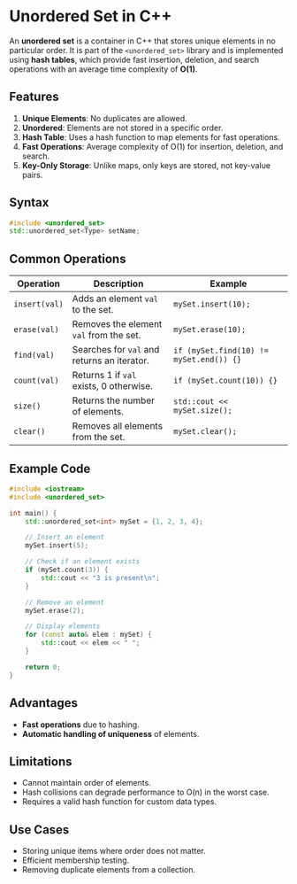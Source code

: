 # Unordered Set in C++

An **unordered set** is a container in C++ that stores unique elements in no particular order. It is part of the `<unordered_set>` library and is implemented using **hash tables**, which provide fast insertion, deletion, and search operations with an average time complexity of **O(1)**.

## Features
1. **Unique Elements**: No duplicates are allowed.
2. **Unordered**: Elements are not stored in a specific order.
3. **Hash Table**: Uses a hash function to map elements for fast operations.
4. **Fast Operations**: Average complexity of O(1) for insertion, deletion, and search.
5. **Key-Only Storage**: Unlike maps, only keys are stored, not key-value pairs.

## Syntax
```cpp
#include <unordered_set>
std::unordered_set<Type> setName;
```

## Common Operations
| Operation         | Description                                | Example                                     |
|--------------------|--------------------------------------------|---------------------------------------------|
| `insert(val)`      | Adds an element `val` to the set.          | `mySet.insert(10);`                         |
| `erase(val)`       | Removes the element `val` from the set.    | `mySet.erase(10);`                          |
| `find(val)`        | Searches for `val` and returns an iterator.| `if (mySet.find(10) != mySet.end()) {}`     |
| `count(val)`       | Returns 1 if `val` exists, 0 otherwise.    | `if (mySet.count(10)) {}`                   |
| `size()`           | Returns the number of elements.           | `std::cout << mySet.size();`                |
| `clear()`          | Removes all elements from the set.         | `mySet.clear();`                            |

## Example Code
```cpp
#include <iostream>
#include <unordered_set>

int main() {
    std::unordered_set<int> mySet = {1, 2, 3, 4};

    // Insert an element
    mySet.insert(5);

    // Check if an element exists
    if (mySet.count(3)) {
        std::cout << "3 is present\n";
    }

    // Remove an element
    mySet.erase(2);

    // Display elements
    for (const auto& elem : mySet) {
        std::cout << elem << " ";
    }

    return 0;
}
```

## Advantages
- **Fast operations** due to hashing.
- **Automatic handling of uniqueness** of elements.

## Limitations
- Cannot maintain order of elements.
- Hash collisions can degrade performance to O(n) in the worst case.
- Requires a valid hash function for custom data types.

## Use Cases
- Storing unique items where order does not matter.
- Efficient membership testing.
- Removing duplicate elements from a collection.
```
